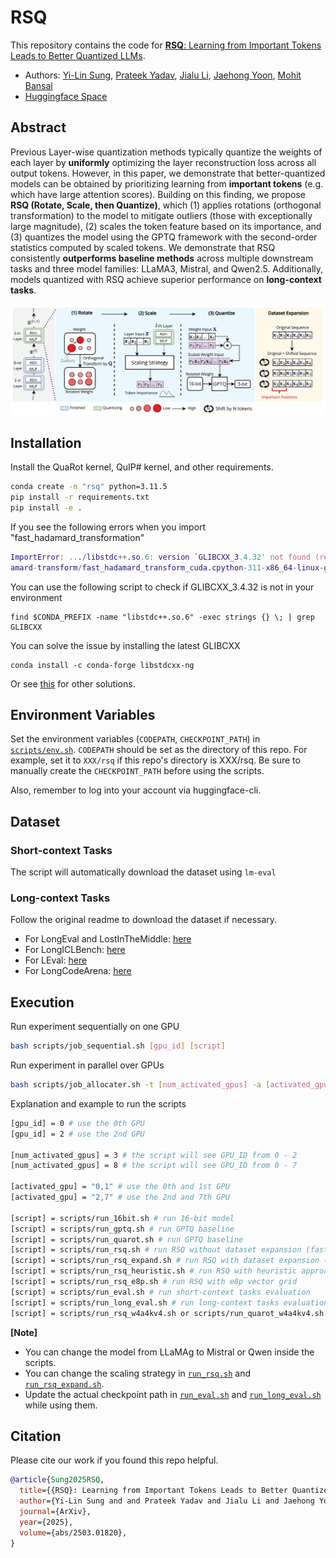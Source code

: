 
# RSQ
This repository contains the code for [**RSQ**: Learning from Important Tokens Leads to Better Quantized LLMs](https://arxiv.org/abs/2503.01820).

* Authors: [Yi-Lin Sung](https://ylsung.github.io/), [Prateek Yadav](https://prateeky2806.github.io/), [Jialu Li](https://jialuli-luka.github.io/), [Jaehong Yoon](https://jaehong31.github.io/), [Mohit Bansal](https://www.cs.unc.edu/~mbansal/)
* [Huggingface Space](https://huggingface.co/papers/2503.01820)


## Abstract
Previous Layer-wise quantization methods typically quantize the weights of each layer by **uniformly** optimizing the layer reconstruction loss across all output tokens. However, in this paper, we demonstrate that better-quantized models can be obtained by prioritizing learning from **important tokens** (e.g. which have large attention scores). Building on this finding, we propose **RSQ (Rotate, Scale, then Quantize)**, which (1) applies rotations (orthogonal transformation) to the model to mitigate outliers (those with exceptionally large magnitude), (2) scales the token feature based on its importance, and (3) quantizes the model using the GPTQ framework with the second-order statistics computed by scaled tokens. We demonstrate that RSQ consistently **outperforms baseline methods** across multiple downstream tasks and three model families: LLaMA3, Mistral, and Qwen2.5. Additionally, models quantized with RSQ achieve superior performance on **long-context tasks**.

![Your Image](img/rsq.png)

## Installation
Install the QuaRot kernel, QuIP\# kernel, and other requirements.

```bash
conda create -n "rsq" python=3.11.5
pip install -r requirements.txt
pip install -e .
```

If you see the following errors when you import "fast_hadamard_transformation"
```g
ImportError: .../libstdc++.so.6: version `GLIBCXX_3.4.32' not found (required by .../rsq/third-party/fast-had
amard-transform/fast_hadamard_transform_cuda.cpython-311-x86_64-linux-gnu.so)
```

You can use the following script to check if GLIBCXX_3.4.32 is not in your environment
```
find $CONDA_PREFIX -name "libstdc++.so.6" -exec strings {} \; | grep GLIBCXX
```

You can solve the issue by installing the latest GLIBCXX
```
conda install -c conda-forge libstdcxx-ng
```
Or see [this](https://stackoverflow.com/questions/76974555/glibcxx-3-4-32-not-found-error-at-runtime-gcc-13-2-0) for other solutions.

## Environment Variables
Set the environment variables (`CODEPATH`, `CHECKPOINT_PATH`) in [`scripts/env.sh`](scripts/env.sh). `CODEPATH` should be set as the directory of this repo. For example, set it to `XXX/rsq` if this repo's directory is XXX/rsq. Be sure to manually create the `CHECKPOINT_PATH` before using the scripts.

Also, remember to log into your account via huggingface-cli.

## Dataset

### Short-context Tasks
The script will automatically download the dataset using `lm-eval`

### Long-context Tasks
Follow the original readme to download the dataset if necessary.

* For LongEval and LostInTheMiddle: [here](qllm-eval/qllm_eval/evaluation/q_long/README.md)
* For LongICLBench: [here](LongICLBench/README.md)
* For LEval: [here](LEval/README.md)
* For LongCodeArena: [here](lca-baselines/README.md)


## Execution

Run experiment sequentially on one GPU
```bash
bash scripts/job_sequential.sh [gpu_id] [script]
```

Run experiment in parallel over GPUs 
```bash
bash scripts/job_allocater.sh -t [num_activated_gpus] -a [activated_gpu] [script]
```

Explanation and example to run the scripts
```bash
[gpu_id] = 0 # use the 0th GPU
[gpu_id] = 2 # use the 2nd GPU

[num_activated_gpus] = 3 # the script will see GPU_ID from 0 - 2
[num_activated_gpus] = 8 # the script will see GPU_ID from 0 - 7

[activated_gpu] = "0,1" # use the 0th and 1st GPU
[activated_gpu] = "2,7" # use the 2nd and 7th GPU

[script] = scripts/run_16bit.sh # run 16-bit model
[script] = scripts/run_gptq.sh # run GPTQ baseline
[script] = scripts/run_quarot.sh # run GPTQ baseline
[script] = scripts/run_rsq.sh # run RSQ without dataset expansion (faster and more memory efficient)
[script] = scripts/run_rsq_expand.sh # run RSQ with dataset expansion (offload activations to cpu because of the expansion)
[script] = scripts/run_rsq_heuristic.sh # run RSQ with heuristic approaches
[script] = scripts/run_rsq_e8p.sh # run RSQ with e8p vector grid
[script] = scripts/run_eval.sh # run short-context tasks evaluation
[script] = scripts/run_long_eval.sh # run long-context tasks evaluation
[script] = scripts/run_rsq_w4a4kv4.sh or scripts/run_quarot_w4a4kv4.sh # run joint (weight + activation + kvcache) quantization
```

**[Note]**
* You can change the model from LLaMAg to Mistral or Qwen inside the scripts.
* You can change the scaling strategy in [`run_rsq.sh`](scripts/run_rsq.sh) and [`run_rsq_expand.sh`](scripts/run_rsq_expand.sh).
* Update the actual checkpoint path in [`run_eval.sh`](scripts/run_eval.sh) and [`run_long_eval.sh`](scripts/run_long_eval.sh) while using them.

## Citation 

Please cite our work if you found this repo helpful.

```bibtex
@article{Sung2025RSQ,
  title={{RSQ}: Learning from Important Tokens Leads to Better Quantized LLMs},
  author={Yi-Lin Sung and and Prateek Yadav and Jialu Li and Jaehong Yoon and Mohit Bansal},
  journal={ArXiv},
  year={2025},
  volume={abs/2503.01820},
}
```
